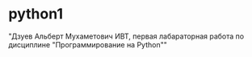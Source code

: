 # python1
"Дзуев Альберт Мухаметович ИВТ, первая лабараторная работа по дисциплине "Программирование на Python""